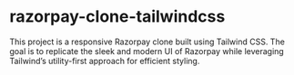 # razorpay-clone-tailwindcss
This project is a responsive Razorpay clone built using Tailwind CSS. The goal is to replicate the sleek and modern UI of Razorpay while leveraging Tailwind’s utility-first approach for efficient styling.
